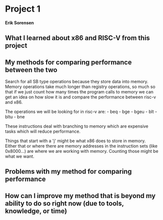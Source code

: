 # Project 1
#### Erik Sorensen

## What I learned about x86 and RISC-V from this project



## My methods for comparing performance between the two
Search for all SB type operations because they store data into memory. Memory operations take much longer than registry operations, so much so that if we just count how many times the program calls to memory we can get an idea on how slow it is and compare the performance between risc-v and x86.

The operations we will be looking for in risc-v are:
    - beq
    - bge
    - bgeu
    - blt
    - bltu
    - bne

These instructions deal with branching to memory which are expensive tasks which will reduce performance.

Things that start with a 'j' might be what x86 does to store in memory. Either that or where there are memory addresses in the instruction sets (like 0x8000...) are where we are working with memory. Counting those might be what we want.

## Problems with my method for comparing performance



## How can I improve my method that is beyond my ability to do so right now (due to tools, knowledge, or time)
